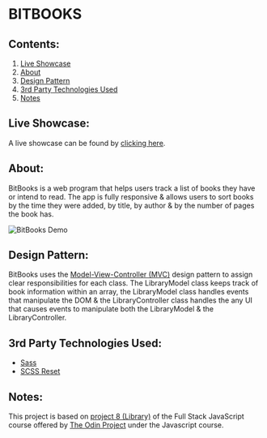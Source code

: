 # BITBOOKS

## Contents:
1. [Live Showcase](#live-showcase)
2. [About](#about)
3. [Design Pattern](#design-pattern)
3. [3rd Party Technologies Used](#3rd-party-technologies-used)
4. [Notes](#notes)

## Live Showcase:
A live showcase can be found by [clicking here](https://jtd-117.github.io/bitbooks/).

## About:
BitBooks is a web program that helps users track a list of books they have or intend to read. The app is fully responsive & allows users to sort books by the time they were added, by title, by author & by the number of pages the book has.

<img src="assets/bitbooks-demo.gif" alt="BitBooks Demo">

## Design Pattern:
BitBooks uses the [Model-View-Controller (MVC)](https://en.wikipedia.org/wiki/Model%E2%80%93view%E2%80%93controller) design pattern to assign clear responsibilities for each class. The LibraryModel class keeps track of book information within an array, the LibraryModel class handles events that manipulate the DOM & the LibraryController class handles the any UI that causes events to manipulate both the LibraryModel & the LibraryController.

## 3rd Party Technologies Used:
- [Sass](https://sass-lang.com/)
- [SCSS Reset](https://www.npmjs.com/package/scss-reset)

## Notes:
This project is based on [project 8 (Library)](https://www.theodinproject.com/lessons/node-path-javascript-library) of the Full Stack JavaScript course offered by [The Odin Project](https://www.theodinproject.com/dashboard) under the Javascript course.
